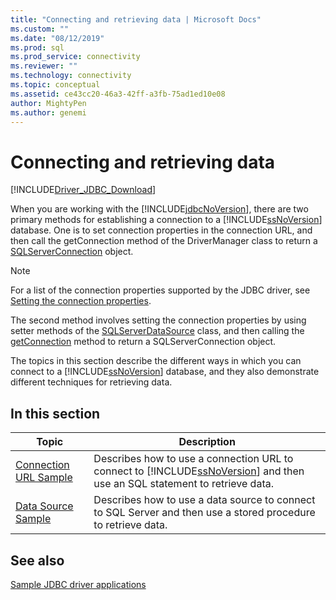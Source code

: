 ```yaml
---
title: "Connecting and retrieving data | Microsoft Docs"
ms.custom: ""
ms.date: "08/12/2019"
ms.prod: sql
ms.prod_service: connectivity
ms.reviewer: ""
ms.technology: connectivity
ms.topic: conceptual
ms.assetid: ce43cc20-46a3-42ff-a3fb-75ad1ed10e08
author: MightyPen
ms.author: genemi
---
```

# Connecting and retrieving data

[!INCLUDE[Driver_JDBC_Download](../../includes/driver_jdbc_download.md)]

When you are working with the [!INCLUDE[jdbcNoVersion](../../includes/jdbcnoversion_md.md)], there are two primary methods for establishing a connection to a [!INCLUDE[ssNoVersion](../../includes/ssnoversion-md.md)] database. One is to set connection properties in the connection URL, and then call the getConnection method of the DriverManager class to return a [SQLServerConnection](../../connect/jdbc/reference/sqlserverconnection-class.md) object.  
  
> [!NOTE]  
> For a list of the connection properties supported by the JDBC driver, see [Setting the connection properties](../../connect/jdbc/setting-the-connection-properties.md).  
  
The second method involves setting the connection properties by using setter methods of the [SQLServerDataSource](../../connect/jdbc/reference/sqlserverdatasource-class.md) class, and then calling the [getConnection](../../connect/jdbc/reference/getconnection-method-sqlserverdatasource.md) method to return a SQLServerConnection object.  
  
The topics in this section describe the different ways in which you can connect to a [!INCLUDE[ssNoVersion](../../includes/ssnoversion-md.md)] database, and they also demonstrate different techniques for retrieving data.  
  
## In this section  
  
| Topic                                                                | Description                                                                                                                                                   |
| -------------------------------------------------------------------- | ------------------------------------------------------------------------------------------------------------------------------------------------------------- |
| [Connection URL Sample](../../connect/jdbc/connection-url-sample.md) | Describes how to use a connection URL to connect to [!INCLUDE[ssNoVersion](../../includes/ssnoversion-md.md)] and then use an SQL statement to retrieve data. |
| [Data Source Sample](../../connect/jdbc/data-source-sample.md)       | Describes how to use a data source to connect to SQL Server and then use a stored procedure to retrieve data.                                                 |
  
## See also

[Sample JDBC driver applications](../../connect/jdbc/sample-jdbc-driver-applications.md)  
  
